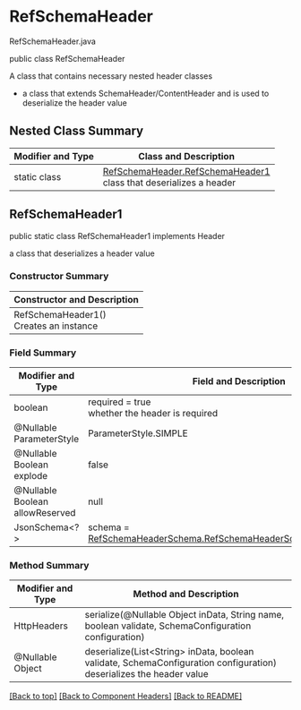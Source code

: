 # RefSchemaHeader
RefSchemaHeader.java

public class RefSchemaHeader

A class that contains necessary nested header classes
- a class that extends SchemaHeader/ContentHeader and is used to deserialize the header value

## Nested Class Summary
| Modifier and Type | Class and Description |
| ----------------- | --------------------- |
| static class | [RefSchemaHeader.RefSchemaHeader1](#refschemaheader1)<br>class that deserializes a header |


## RefSchemaHeader1
public static class RefSchemaHeader1 implements Header<br>

a class that deserializes a header value

### Constructor Summary
| Constructor and Description |
| --------------------------- |
| RefSchemaHeader1()<br>Creates an instance |

### Field Summary
| Modifier and Type | Field and Description |
| ----------------- | --------------------- |
| boolean | required = true<br>whether the header is required |
| @Nullable ParameterStyle | ParameterStyle.SIMPLE |
| @Nullable Boolean explode | false |
| @Nullable Boolean allowReserved | null |
| JsonSchema<?> | schema = [RefSchemaHeaderSchema.RefSchemaHeaderSchema1](../../components/headers/refschemaheader/RefSchemaHeaderSchema.md#refschemaheaderschema1)().getInstance()

### Method Summary
| Modifier and Type | Method and Description |
| ----------------- | ---------------------- |
| HttpHeaders | serialize(@Nullable Object inData, String name, boolean validate, SchemaConfiguration configuration) |
| @Nullable Object | deserialize(List&lt;String&gt; inData, boolean validate, SchemaConfiguration configuration)<br>deserializes the header value |

[[Back to top]](#top) [[Back to Component Headers]](../../../README.md#Component-Headers) [[Back to README]](../../../README.md)
